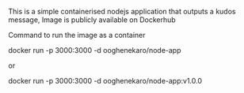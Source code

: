This is a simple containerised nodejs application that outputs a kudos message, Image is publicly available on Dockerhub

Command to run the image as a container

docker run -p 3000:3000 -d ooghenekaro/node-app

or 


docker run -p 3000:3000 -d ooghenekaro/node-app:v1.0.0 
